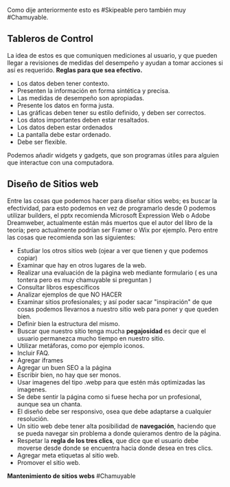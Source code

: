 Como dije anteriormente esto es #Skipeable pero también muy  #Chamuyable.

## Tableros de Control

La idea de estos es que comuniquen mediciones al usuario, y que pueden llegar a revisiones de medidas del desempeño y ayudan a tomar acciones si así es requerido.
**Reglas para que sea efectivo.**
- Los datos deben tener contexto.
- Presenten la información en forma sintética y precisa.
- Las medidas de desempeño son apropiadas.
- Presente los datos en forma justa.
- Las gráficas deben tener su estilo definido, y deben ser correctos.
- Los datos importantes deben estar resaltados.
- Los datos deben estar ordenados
- La pantalla debe estar ordenado.
- Debe ser flexible.

Podemos añadir widgets y gadgets, que son programas útiles para alguien que interactue con una computadora.

## Diseño de Sitios web
Entre las cosas que podemos hacer para diseñar sitios webs; es buscar la efectividad, para esto podemos en vez de programarlo desde 0 podemos utilizar builders, el pptx recomienda Microsoft Expression Web o Adobe Dreamweber, actualmente están más muertos que el autor del libro de la teoría; pero actualmente podrían ser Framer o Wix por ejemplo.
Pero entre las cosas que recomienda son las siguientes:
- Estudiar los otros sitios web (ojear a ver que tienen y que podemos copiar)
- Examinar que hay en otros lugares de la web.
- Realizar una evaluación de la página web mediante formulario ( es una tontera pero es muy chamuyable si preguntan )
- Consultar libros espescíficos
- Analizar ejemplos de que NO HACER
- Examinar sitios profesionales; y así poder sacar "inspiración" de que cosas podemos llevarnos a nuestro sitio web para poner y que queden bien.
- Definir bien la estructura del mismo.
- Buscar que nuestro sitio tenga mucha **pegajosidad** es decir que el usuario permanezca mucho tiempo en nuestro sitio.
- Utilizar metáforas, como por ejemplo iconos.
- Incluir FAQ.
- Agregar iframes
- Agregar un buen SEO a la página
- Escribir bien, no hay que ser monos.
- Usar imagenes del tipo .webp para que estén más optimizadas las imagenes.
- Se debe sentir la página como si fuese hecha por un profesional, aunque sea un chanta.
- El diseño debe ser responsivo, osea que debe adaptarse a cualquier resolución.
- Un sitio web debe tener alta posibilidad de **navegación**, haciendo que se pueda navegar sin problema a donde quieramos dentro de la página.
- Respetar la **regla de los tres clics**, que dice que el usuario debe moverse desde donde se encuentra hacia donde desea en tres clics.
- Agregar meta etiquetas al sitio web.
- Promover el sitio web.


**Mantenimiento de sitios webs** #Chamuyable